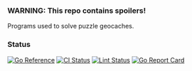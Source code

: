 ### WARNING: This repo contains spoilers!

Programs used to solve puzzle geocaches.

### Status

[![Go Reference](https://pkg.go.dev/badge/pkg.go.dev/github.com/bitlux/caches.svg)](https://pkg.go.dev/pkg.go.dev/github.com/bitlux/caches)
[![CI Status](https://github.com/bitlux/caches/workflows/Go/badge.svg)](https://github.com/bitlux/caches/actions?query=workflow%3AGo)
[![Lint Status](https://github.com/bitlux/caches/workflows/golangci-lint/badge.svg)](https://github.com/bitlux/caches/actions?query=workflow%3Agolangci-lint)
[![Go Report Card](https://goreportcard.com/badge/github.com/bitlux/caches)](https://goreportcard.com/report/github.com/bitlux/caches)
